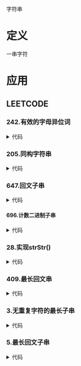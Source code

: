 字符串

# 定义 #
一串字符

# 应用 #
## LEETCODE ##
### 242.有效的字母异位词 ###
<details>
<summary>代码</summary>
<pre>
<code>
function isAnagram($s, $t) {
    $sL = strlen($s);
    $tL = strlen($t);
    if ($sL != $tL) {
        return false;
    }
    $map = [];
    for ($i = 0; $i < $sL; $i++) {
        if (!isset($map[$s[$i]])) {
            $map[$s[$i]] = 0;
        }
        $map[$s[$i]]++;
    }
    for ($j = 0; $j < $tL; $j++) {
        if (!isset($map[$t[$j]]) || $map[$t[$j]] <= 0) {
            return false;
        }
        $map[$t[$j]]--;
    }
    return true;
}
</code>
</pre>
</details>

### 205.同构字符串 ###
<details>
<summary>代码</summary>
<pre>
<code>
function isIsomorphic($s, $t) {
    $sL = strlen($s);
    $map = [];
    for ($i = 0; $i < $sL; $i++) {
        if (isset($map[$s[$i]])) {
            if ($map[$s[$i]] != $t[$i]) {
                return false;
            }
        } else {
            if (in_array($t[$i], $map)) {
                return false;
            }
            $map[$s[$i]] = $t[$i];
        }
    }
    return true;
}
</code>
</pre>
</details>

### 647.回文子串 ###
<details>
<summary>代码</summary>
<pre>
<code>
function countSubstrings($s) {
    $count = 0;
    $len = strlen($s);
    if ($len <= 0) {
        return $count;
    }
    $dp = [];
    for ($end = 0; $end < $len; $end++) {
        for ($start = 0; $start <= $end; $start++) {
            if ($s[$start] == $s[$end] && ($end - $start < 2 || $dp[$start + 1][$end - 1])) {
                $dp[$start][$end] = true;
                $count++;
                continue;
            }
        }
    }
    return $count;
}
</code>
</pre>
</details>

#### 696.计数二进制子串 ####
<details>
<summary>代码</summary>
<pre>
<code>
</code>
</pre>
</details>

### 28.实现strStr() ###
<details>
<summary>代码</summary>
<pre>
<code>
</code>
</pre>
</details>

### 409.最长回文串 ###
<details>
<summary>代码</summary>
<pre>
<code>
/**
 * 哈希
 */
function longestPalindrome($s) {
    $len = strlen($s);
    if ($len <= 1) {
        return $len;
    }

    $charList = [];
    for ($i = 0; $i < $len; $i++) {
        $char = $s[$i];
        if (!isset($charList[$char])) {
            $charList[$char] = 1;
            continue;
        }
        $charList[$char]++;
    }

    $ans = 0;
    foreach ($charList as $cnt) {
        $ans += intval($cnt / 2) * 2;
        if (($cnt & 1) == 1 && ($ans & 1) == 0) {
            $ans++;
        }
    }
    return $ans;
}
</code>
</pre>
</details>

### 3.无重复字符的最长子串 ###
<details>
<summary>代码</summary>
<pre>
<code>
/**
 * 哈希+滑动窗口
 */
function lengthOfLongestSubstring($s) {
    $len = strlen($s);
    if ($len <= 1) {
        return $len;
    }

    $max = 0;
    $map = [];
    $start = 0;
    for ($end = 0; $end < $len; $end++) {
        $start  = max($start, ($map[$s[$end]] ?? - 1) + 1);
        $map[$s[$end]] = $end;
        $max = max($max, $end - $start + 1);
    }
    return $max;
}
</code>
</pre>
</details>

### 5.最长回文子串 ###
<details>
<summary>代码</summary>
<pre>
<code>
/**
 * 动态规划
 */
function longestPalindrome($s) {
    $len = strlen($s);
    if ($len <= 1) {
        return $s;
    }

    $start = 0;
    $max = 0;
    $map = [];
    for ($i = $len - 1; $i >= 0; $i--) {
        $map[$i][$i] = 1;
        for ($j = $i; $j < $len; $j++) {
            $l = $j - $i + 1;
            if ($s[$i] == $s[$j] && ($l <= 3 || isset($map[$i + 1][$j - 1]))) {
                $map[$i][$j] = 1;
                if ($l > $max) {
                    $start = $i;
                    $max = $l;
                }
            }
        }
    }
    return substr($s, $start, $max);
}
</code>
</pre>
</details>
